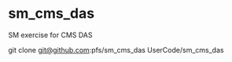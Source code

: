 sm_cms_das
==========

SM exercise for CMS DAS

git clone git@github.com:pfs/sm_cms_das UserCode/sm_cms_das